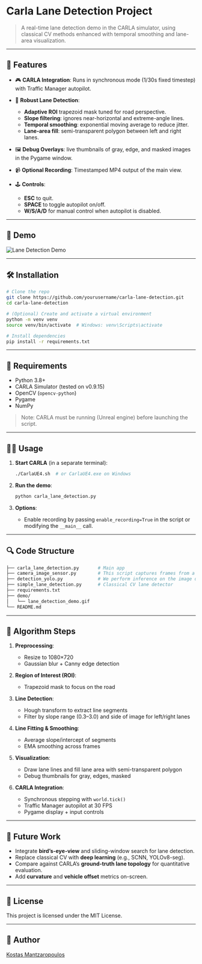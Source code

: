 # Carla Lane Detection Project

> A real-time lane detection demo in the CARLA simulator, using classical CV methods enhanced with temporal smoothing and lane-area visualization.

---

## 🚀 Features

* 🎮 **CARLA Integration**: Runs in synchronous mode (1/30s fixed timestep) with Traffic Manager autopilot.
* 🧠 **Robust Lane Detection**:

  * **Adaptive ROI** trapezoid mask tuned for road perspective.
  * **Slope filtering**: ignores near-horizontal and extreme-angle lines.
  * **Temporal smoothing**: exponential moving average to reduce jitter.
  * **Lane-area fill**: semi-transparent polygon between left and right lanes.
* 🖼️ **Debug Overlays**: live thumbnails of gray, edge, and masked images in the Pygame window.
* 📹 **Optional Recording**: Timestamped MP4 output of the main view.
* 🕹️ **Controls**:

  * **ESC** to quit.
  * **SPACE** to toggle autopilot on/off.
  * **W/S/A/D** for manual control when autopilot is disabled.

---

## 📸 Demo

![Lane Detection Demo](demo/lane_detection_demo.gif)

---

## 🛠️ Installation

```bash
# Clone the repo
git clone https://github.com/yourusername/carla-lane-detection.git
cd carla-lane-detection

# (Optional) Create and activate a virtual environment
python -m venv venv
source venv/bin/activate  # Windows: venv\Scripts\activate

# Install dependencies
pip install -r requirements.txt
```

---

## 🔧 Requirements

* Python 3.8+
* CARLA Simulator (tested on v0.9.15)
* OpenCV (`opencv-python`)
* Pygame
* NumPy

> Note: CARLA must be running (Unreal engine) before launching the script.

---

## 🏃‍♂️ Usage

1. **Start CARLA** (in a separate terminal):

   ```bash
   ./CarlaUE4.sh  # or CarlaUE4.exe on Windows
   ```
2. **Run the demo**:

   ```bash
   python carla_lane_detection.py
   ```
3. **Options**:

   * Enable recording by passing `enable_recording=True` in the script or modifying the `__main__` call.

---

## 🔍 Code Structure

```bash
├── carla_lane_detection.py       # Main app
├── camera_image_sensor.py        # This script captures frames from a drive storing them fo future processes
├── detection_yolo.py             # We perform inference on the image data from carla using YOLO
├── simple_lane_detection.py      # Classical CV lane detector
├── requirements.txt
├── demo/
│   └── lane_detection_demo.gif
└── README.md
```

---

## 🧱 Algorithm Steps

1. **Preprocessing**:

   * Resize to 1080×720
   * Gaussian blur + Canny edge detection
2. **Region of Interest (ROI)**:

   * Trapezoid mask to focus on the road
3. **Line Detection**:

   * Hough transform to extract line segments
   * Filter by slope range (0.3–3.0) and side of image for left/right lanes
4. **Line Fitting & Smoothing**:

   * Average slope/intercept of segments
   * EMA smoothing across frames
5. **Visualization**:

   * Draw lane lines and fill lane area with semi-transparent polygon
   * Debug thumbnails for gray, edges, masked
6. **CARLA Integration**:

   * Synchronous stepping with `world.tick()`
   * Traffic Manager autopilot at 30 FPS
   * Pygame display + input controls

---

## 🔄 Future Work

* Integrate **bird’s-eye-view** and sliding-window search for lane detection.
* Replace classical CV with **deep learning** (e.g., SCNN, YOLOv8-seg).
* Compare against CARLA’s **ground-truth lane topology** for quantitative evaluation.
* Add **curvature** and **vehicle offset** metrics on-screen.

---

## 📜 License

This project is licensed under the MIT License.

---

## 👤 Author

[Kostas Mantzaropoulos](https://github.com/kmatzaro)
